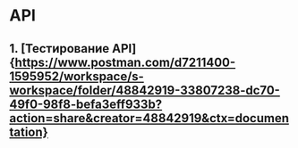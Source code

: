 # API
## 1. [Тестирование API]{https://www.postman.com/d7211400-1595952/workspace/s-workspace/folder/48842919-33807238-dc70-49f0-98f8-befa3eff933b?action=share&creator=48842919&ctx=documentation}
